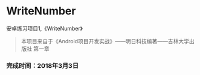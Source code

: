 # WriteNumber
安卓练习项目1,《WriteNumber》

> 本项目来自于《Android项目开发实战》——明日科技编著——吉林大学出版社 第一章

### 完成时间：2018年3月3日
